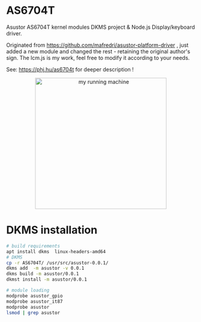 # AS6704T

Asustor AS6704T kernel modules DKMS project & Node.js Display/keyboard driver.

Originated from https://github.com/mafredri/asustor-platform-driver , just added a new module and changed the rest - retaining the original author's sign.
The lcm.js is my work, feel free to modify it according to your needs.

See: https://phj.hu/as6704t for deeper description !
<p align="center">
  <img src="as6704t.png" width="350" title="my running machine">
</p>


# DKMS installation
```bash
# build requirements
apt install dkms  linux-headers-amd64
# DKMS
cp -r AS6704T/ /usr/src/asustor-0.0.1/
dkms add  -m asustor -v 0.0.1
dkms build -m asustor/0.0.1
dkmst install -m asustor/0.0.1

# module loading 
modprobe asustor_gpio 
modprobe asustor_it87
modprobe asustor
lsmod | grep asustor
```